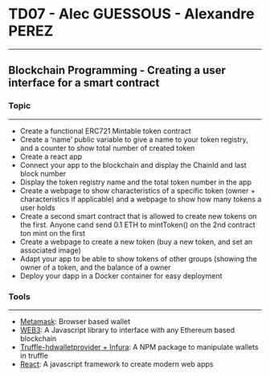 # TD07 - Alec GUESSOUS - Alexandre PEREZ
***
## Blockchain Programming - Creating a user interface for a smart contract

### Topic
***
* Create a functional ERC721 Mintable token contract
* Create a ‘name’ public variable to give a name to your token registry, and a counter to show total number of created token
* Create a react app
* Connect your app to the blockchain and display the ChainId and last block number
* Display the token registry name and the total token number in the app
* Create a webpage to show characteristics of a specific token (owner + characteristics if applicable) and a webpage to show how many tokens a user holds
* Create a second smart contract that is allowed to create new tokens on the first. Anyone cand send 0.1 ETH to mintToken() on the 2nd contract ton mint on the first
* Create a webpage to create a new token (buy a new token, and set an associated image)
* Adapt your app to be able to show tokens of other groups (showing the owner of a token, and the balance of a owner
* Deploy your dapp in a Docker container for easy deployment

### Tools
***
* [Metamask](https://metamask.io/): Browser based wallet
* [WEB3](https://metamask.io/): A Javascript library to interface with any Ethereum based blockchain
* [Truffle-hdwalletprovider + Infura](https://infura.io/): A NPM package to manipulate wallets in truffle
* [React](https://reactjs.org/): A javascript framework to create modern web apps
